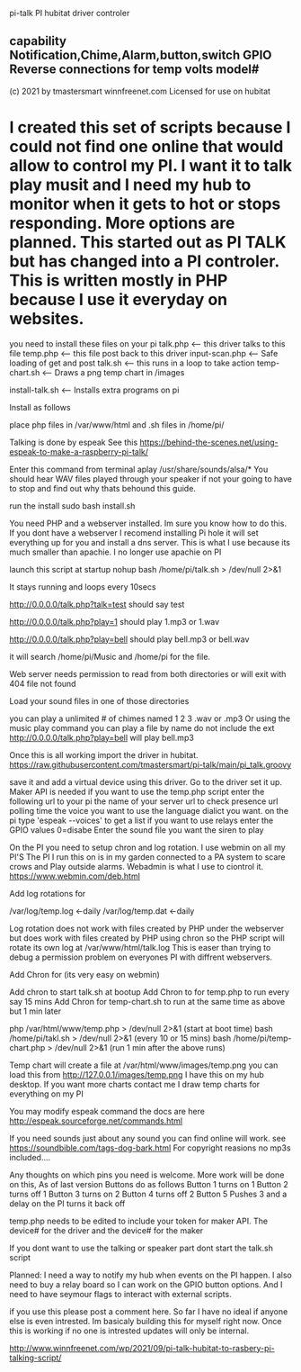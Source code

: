 pi-talk 
PI hubitat driver controler

capability Notification,Chime,Alarm,button,switch GPIO
Reverse connections for temp volts model#
----------------------------------------------------------------------------------------
(c) 2021 by tmastersmart winnfreenet.com
Licensed for use on hubitat


I created this set of scripts because I could not find one online that would allow to control
my PI. I want it to talk play musit and I need my hub to monitor when it gets to hot or stops
responding. More options are planned. This started out as PI TALK but has changed into a 
PI controler. This is written mostly in PHP because I use it everyday on websites.  
=========================================================================================

you need to install these files on your pi 
talk.php <-- this driver talks to this file
temp.php <-- this file post back to this driver
input-scan.php <-- Safe loading of get and post
talk.sh  <-- this runs in a loop to take action
temp-chart.sh <-- Draws a png temp chart in /images 

install-talk.sh <-- Installs extra programs on pi

Install as follows

place php files in /var/www/html
and .sh files in /home/pi/

Talking is done by espeak See this 
https://behind-the-scenes.net/using-espeak-to-make-a-raspberry-pi-talk/

Enter this command from terminal
aplay /usr/share/sounds/alsa/*
You should hear WAV files played through your speaker if not your going to have to stop and find out why thats behound this guide. 

run the install 
sudo bash install.sh

You need PHP and a webserver installed. Im sure you know how to do this.
If you dont have a webserver I recomend installing Pi hole it will set everything up for you and install a dns server.
This is what I use because its much smaller than apachie. I no longer use apachie on PI

 
launch this script at startup
nohup bash /home/pi/talk.sh > /dev/null 2>&1 

It stays running and loops every 10secs


http://0.0.0.0/talk.php?talk=test should say test

http://0.0.0.0/talk.php?play=1 should play 1.mp3 or 1.wav

http://0.0.0.0/talk.php?play=bell should play bell.mp3 or bell.wav

it will search /home/pi/Music and /home/pi for the file.

Web server needs permission to read from both directories or will
exit with 404 file not found

Load your sound files in one of those directories

you can play a unlimited # of chimes named 1 2 3 .wav or .mp3
Or using the music play command you can play a file by name do not include
the ext  http://0.0.0.0/talk.php?play=bell will play bell.mp3 


Once this is all working import the driver in hubitat.
https://raw.githubusercontent.com/tmastersmart/pi-talk/main/pi_talk.groovy

save it and add a virtual device using this driver.
Go to the driver set it up.  Maker API is needed if you want to use the temp.php script
enter the following
url to your pi
the name of your server
url to check presence
url polling time
the voice you want to use
the language dialict you want. on the pi type 'espeak --voices' to get a list
if you want to use relays enter the GPIO values   0=disabe
Enter the sound file you want the siren to play


On the PI you need to setup chron and log rotation. I use webmin on all my PI'S 
The PI I run this on is in my garden connected to a PA system to scare crows and
Play outside alarms. Webadmin is what I use to ciontrol it. https://www.webmin.com/deb.html

Add log rotations for

/var/log/temp.log  <-daily
/var/log/temp.dat  <-daily 

Log rotation does not work with files created by PHP under the webserver
but does work with files created by PHP using chron so the PHP script will
rotate its own log at /var/www/html/talk.log  This is easer than trying to debug 
a permission problem on everyones PI with diffrent webservers.  

Add Chron for (its very easy on webmin)

Add chron to start talk.sh at bootup
Add Chron to for temp.php to run every say 15 mins
Add Chron for temp-chart.sh to run at the same time as above but 1 min later

php /var/html/www/temp.php > /dev/null 2>&1    (start at boot time)
bash /home/pi/takl.sh > /dev/null 2>&1         (every 10 or 15 mins)
bash /home/pi/temp-chart.php > /dev/null 2>&1  (run 1 min after the above runs) 

Temp chart will create a file at /var/html/www/images/temp.png
you can load this from http://127.0.0.1/images/temp.png
I have this on my hub desktop. 
If you want more charts contact me I draw temp charts for everything on my PI
 

You may modify espeak command the docs are here
http://espeak.sourceforge.net/commands.html


If you need sounds just about any sound you can find online will work.
see   https://soundbible.com/tags-dog-bark.html  For copyright reasions no mp3s included....


Any thoughts on which pins you need is welcome. More work will be done on this, 
As of last version Buttons do as follows
Button 1 turns on 1
Button 2 turns off 1
Button 3 turns on 2
Button 4 turns off 2
Button 5 Pushes 3 and a delay on the PI turns it back off


temp.php
needs to be edited to include your token for maker API.
The device# for the driver and the device# for the maker

If you dont want to use the talking or speaker part dont start the talk.sh script 


Planned: I need a way to notify my hub when events on the PI happen.
I also need to buy a relay board so I can work on the GPIO button options.
And I need to have seymour flags to interact with external scripts. 

if you use this please post a comment here. 
So far I have no ideal if anyone else is even intrested. Im basicaly building this for 
myself right now. Once this is working if no one is intrested updates will only be internal.

http://www.winnfreenet.com/wp/2021/09/pi-talk-hubitat-to-rasbery-pi-talking-script/
